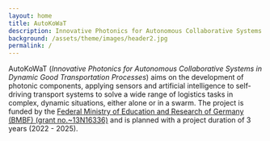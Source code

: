 ```yaml
---
layout: home
title: AutoKoWaT
description: Innovative Photonics for Autonomous Collaborative Systems in Dynamic Good Transportation Processes
background: /assets/theme/images/header2.jpg
permalink: /
---
```



AutoKoWaT (*Innovative Photonics for Autonomous Collaborative Systems in Dynamic Good Transportation Processes*) aims on the development of photonic components, applying sensors and artificial intelligence to self-driving transport systems to solve a wide range of logistics tasks in complex, dynamic situations, either alone or in a swarm. 
The project is funded by the [Federal Ministry of Education and Research of Germany (BMBF) (grant no.~13N16336)](https://www.photonikforschung.de/projekte/sensorik-und-analytik/projekt/autokowat.html) and is planned with a project duration of 3 years (2022 - 2025).